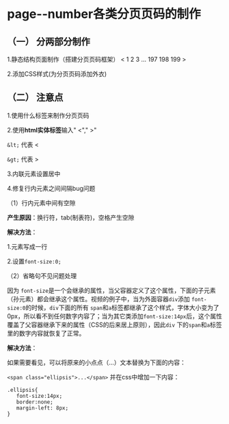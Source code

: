 # page--number各类分页页码的制作

## （一） 分两部分制作

1.静态结构页面制作（搭建分页页码框架）
< 1 2 3 ... 197 198 199 >

2.添加CSS样式(为分页页码添加外衣)

## （二） 注意点

1.使用什么标签来制作分页页码

2.使用**html实体标签**输入" <"," >"


```&lt;``` 代表 <

```&gt;``` 代表 >

3.内联元素设置居中

4.修复行内元素之间间隔bug问题

（1）行内元素中间有空隙

**产生原因**：换行符，tab(制表符)，空格产生空隙

**解决方法**：

1.元素写成一行

2.设置```font-size:0;```

（2）省略句不见问题处理

因为 ```font-size```是一个会继承的属性，当父容器定义了这个属性，下面的子元素（孙元素）都会继承这个属性。视频的例子中，当为外面容器```div```添加 ```font-size:0```的时候，```div```下面的所有 ```span```和```a```标签都继承了这个样式，字体大小变为了0px，所以看不到任何数字内容了；当为其它类添加```font-size:14px```后，这个属性覆盖了父容器继承下来的属性（CSS的后来居上原则），因此```div``` 下的```span```和```a```标签里的数字内容就恢复了正常。

**解决方法**：

如果需要看见，可以将原来的小点点（...）文本替换为下面的内容：

```<span class="ellipsis">...</span>```
并在css中增加一下内容：


```
.ellipsis{
   font-size:14px;
   border:none;
   margin-left: 8px;
}
```
